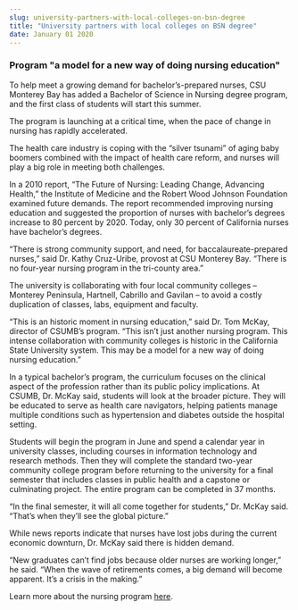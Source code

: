 ```yaml
---
slug: university-partners-with-local-colleges-on-bsn-degree
title: "University partners with local colleges on BSN degree"
date: January 01 2020
---
```


<h3>Program "a model for a new way of doing nursing education"</h3><p>To help meet a growing demand for bachelor’s-prepared nurses, CSU Monterey Bay has added a Bachelor of Science in Nursing degree program, and the first class of students will start this summer.
</p><p>The program is launching at a critical time, when the pace of change in nursing has rapidly accelerated.
</p><p>The health care industry is coping with the “silver tsunami” of aging baby boomers combined with the impact of health care reform, and nurses will play a big role in meeting both challenges.
</p><p>In a 2010 report, “The Future of Nursing: Leading Change, Advancing Health,” the Institute of Medicine and the Robert Wood Johnson Foundation examined future demands. The report recommended improving nursing education and suggested the proportion of nurses with bachelor’s degrees increase to 80 percent by 2020. Today, only 30 percent of California nurses have bachelor’s degrees.
</p><p>“There is strong community support, and need, for baccalaureate-prepared nurses,” said Dr. Kathy Cruz-Uribe, provost at CSU Monterey Bay. “There is no four-year nursing program in the tri-county area.”
</p><p>The university is collaborating with four local community colleges – Monterey Peninsula, Hartnell, Cabrillo and Gavilan – to avoid a costly duplication of classes, labs, equipment and faculty.
</p><p>“This is an historic moment in nursing education,” said Dr. Tom McKay, director of CSUMB’s program. “This isn’t just another nursing program. This intense collaboration with community colleges is historic in the California State University system. This may be a model for a new way of doing nursing education.”
</p><p>In a typical bachelor’s program, the curriculum focuses on the clinical aspect of the profession rather than its public policy implications. At CSUMB, Dr. McKay said, students will look at the broader picture. They will be educated to serve as health care navigators, helping patients manage multiple conditions such as hypertension and diabetes outside the hospital setting.
</p><p>Students will begin the program in June and spend a calendar year in university classes, including courses in information technology and research methods. Then they will complete the standard two-year community college program before returning to the university for a final semester that includes classes in public health and a capstone or culminating project. The entire program can be completed in 37 months.
</p><p>“In the final semester, it will all come together for students,” Dr. McKay said. “That’s when they’ll see the global picture.”
</p><p>While news reports indicate that nurses have lost jobs during the current economic downturn, Dr. McKay said there is hidden demand.
</p><p>“New graduates can’t find jobs because older nurses are working longer,” he said. “When the wave of retirements comes, a big demand will become apparent. It’s a crisis in the making.”
</p><p>Learn more about the nursing program <a href="http://csumb.edu/nursing">here</a>.  
</p>
